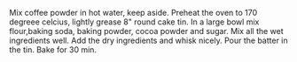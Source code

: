 Mix coffee powder in hot water, keep aside.
Preheat the oven to 170 degreee celcius, lightly grease 8" round cake tin.
In a large bowl mix flour,baking soda, baking powder, cocoa powder and sugar.
Mix all the wet ingredients well. Add the dry ingredients and whisk nicely.
Pour the batter in the tin. Bake for 30 min.